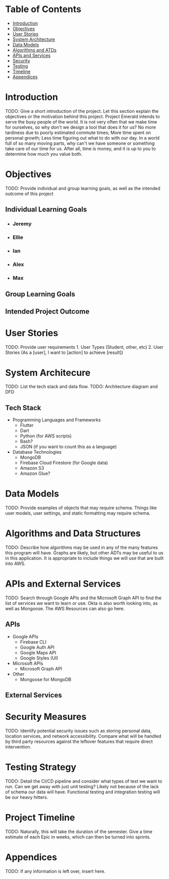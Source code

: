 # Table of Contents
- [Introduction](#introduction)
- [Objectives](#objectives)
- [User Stories](#user-stories)
- [System Architecture](#system-architecure)
- [Data Models](#data-models)
- [Algorithms and ATDs](#algorithms-and-data-structures)
- [APIs and Services](#apis-and-external-services)
- [Security](#security-measures)
- [Testing](#testing-strategy)
- [Timeline](#project-timeline)
- [Appendices](#appendices)
# Introduction 
TODO: Give a short introduction of the project. Let this section explain the objectives or the motivation behind this project. 
Project Emerald intends to serve the busy people of the world. It is not very often that we make time for ourselves, so why don't we design a tool that does it for us? No more tardiness due to poorly estimated commute times; More time spent on personal growth; Less time figuring out what to do with our day. In a world full of so many moving parts, why can't we have someone or something take care of our time for us. After all, time is money, and it is up to you to determine how much you value both.
# Objectives
TODO: Provide individual and group learning goals, as well as the intended outcome of this project
## Individual Learning Goals
- ### Jeremy
- ### Ellie
- ### Ian
- ### Alex
- ### Max
## Group Learning Goals
## Intended Project Outcome
# User Stories
TODO: Provide user requirements
    1. User Types (Student, other, etc)
    2. User Stories (As a [user], I want to [action] to achieve [result])
        
# System Architecure
TODO: List the tech stack and data flow. 
TODO: Architecture diagram and DFD
## Tech Stack
- Programming Languages and Frameworks
    - Flutter
    - Dart
    - Python (for AWS scripts)
    - Bash?
    - JSON (if you want to count this as a language)
- Database Technologies
    - MongoDB
    - Firebase Cloud Firestore (for Google data)
    - Amazon S3
    - Amazon Glue?
# Data Models
TODO: Provide examples of objects that may require schema. Things like user models, user settings, and static formatting may require schema.
# Algorithms and Data Structures
TODO: Describe how algorithms may be used in any of the many features this program will have. Graphs are likely, but other ADTs may be useful to us in this application. It is appropriate to include things we will use that are built into AWS.
# APIs and External Services
TODO: Search through Google APIs and the Microsoft Graph API to find the list of services we want to learn or use. Okta is also worth looking into, as well as Mongoose. The AWS Resources can also go here.
## APIs
- Google APIs
    - Firebase CLI
    - Google Auth API
    - Google Maps API
    - Google Styles (UI)
- Microsoft APIs
    - Microsoft Graph API
- Other
    - Mongoose for MongoDB
## External Services
# Security Measures
TODO: Identify potential security issues such as storing personal data, location services, and network accessibility. Compare what will be handled by third party resources against the leftover features that require direct intervention.
# Testing Strategy
TODO: Detail the CI/CD pipeline and consider what types of test we want to run. Can we get away with just unit testing? Likely not because of the lack of schema our data will have. Functional testing and integration testing will be our heavy hitters.
# Project Timeline
TODO: Naturally, this will take the duration of the semester. Give a time estimate of each Epic in weeks, which can then be turned into sprints.
# Appendices
TODO: If any information is left over, insert here.
